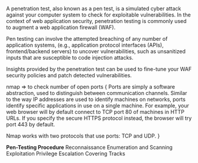 A penetration test, also known as a pen test, is a simulated cyber attack against your computer system to check for exploitable 
vulnerabilities. In the context of web application security, penetration testing is commonly used to augment a web application 
firewall (WAF).

Pen testing can involve the attempted breaching of any number of application systems, (e.g., application protocol interfaces (APIs), 
frontend/backend servers) to uncover vulnerabilities, such as unsanitized inputs that are susceptible to code injection attacks.

Insights provided by the penetration test can be used to fine-tune your WAF security policies and patch detected vulnerabilities.

nmap => to check number of open ports
{
Ports are simply a software abstraction, used to distinguish between communication channels. Similar to the way IP addresses are used to
identify machines on networks, ports identify specific applications in use on a single machine. For example, your web browser will by
default connect to TCP port 80 of machines in HTTP URLs. If you specify the secure HTTPS protocol instead, the browser will try port 443 
by default.

Nmap works with two protocols that use ports: TCP and UDP.
}

**Pen-Testing Procedure**
Reconnaissance
Enumeration and Scanning
Exploitation
Privilege Escalation
Covering Tracks
